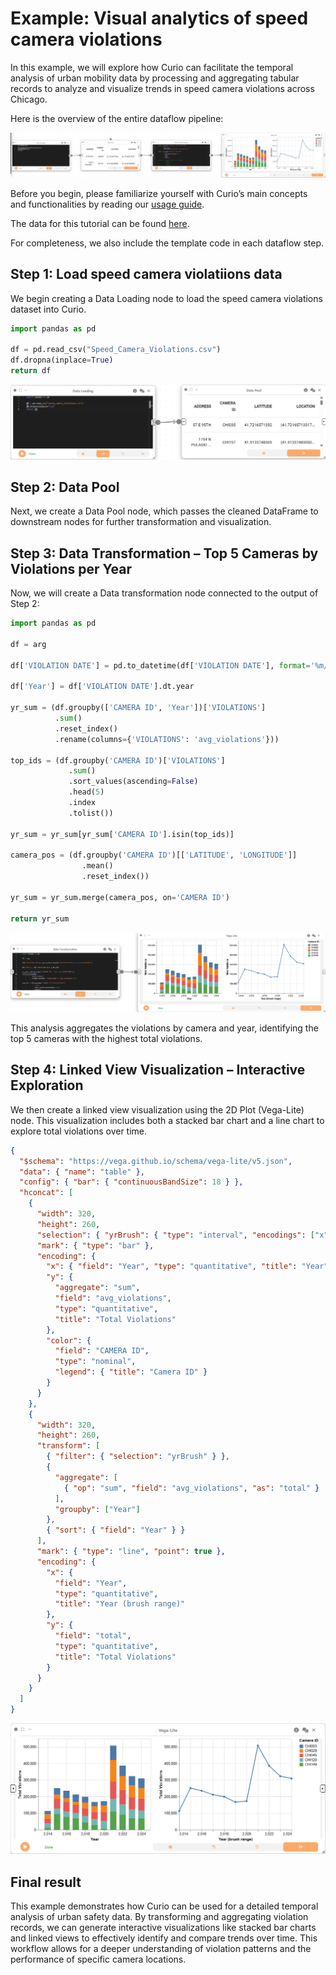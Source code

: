 # Example: Visual analytics of speed camera violations

In this example, we will explore how Curio can facilitate the temporal analysis of urban mobility data by processing and aggregating tabular records to analyze and visualize trends in speed camera violations across Chicago.

Here is the overview of the entire dataflow pipeline:

![Dataflow](./images/7-1.png)

Before you begin, please familiarize yourself with Curio’s main concepts and functionalities by reading our [usage guide](https://github.com/urban-toolkit/curio/blob/main/docs/USAGE.md).

The data for this tutorial can be found [here](https://drive.google.com/drive/folders/1eCy0nMHZ3jt_MKWRLKDjl75Q9fK5xdf6?usp=sharing).

For completeness, we also include the template code in each dataflow step.

## Step 1: Load speed camera violatiions data

We begin creating a Data Loading node to load the speed camera violations dataset into Curio.

```python
import pandas as pd

df = pd.read_csv("Speed_Camera_Violations.csv")
df.dropna(inplace=True)
return df
```

![](./images/7-2.png)

## Step 2: Data Pool

Next, we create a Data Pool node, which passes the cleaned DataFrame to downstream nodes for further transformation and visualization.

## Step 3: Data Transformation – Top 5 Cameras by Violations per Year

Now, we will create a Data transformation node connected to the output of Step 2:

```python
import pandas as pd

df = arg

df['VIOLATION DATE'] = pd.to_datetime(df['VIOLATION DATE'], format='%m/%d/%Y')

df['Year'] = df['VIOLATION DATE'].dt.year

yr_sum = (df.groupby(['CAMERA ID', 'Year'])['VIOLATIONS']
          .sum()
          .reset_index()
          .rename(columns={'VIOLATIONS': 'avg_violations'}))

top_ids = (df.groupby('CAMERA ID')['VIOLATIONS']
             .sum()
             .sort_values(ascending=False)
             .head(5)
             .index
             .tolist())

yr_sum = yr_sum[yr_sum['CAMERA ID'].isin(top_ids)]

camera_pos = (df.groupby('CAMERA ID')[['LATITUDE', 'LONGITUDE']]
                .mean()
                .reset_index())

yr_sum = yr_sum.merge(camera_pos, on='CAMERA ID')

return yr_sum
```

![](./images/7-3.png)

This analysis aggregates the violations by camera and year, identifying the top 5 cameras with the highest total violations.

## Step 4: Linked View Visualization – Interactive Exploration

We then create a linked view visualization using the 2D Plot (Vega-Lite) node. This visualization includes both a stacked bar chart and a line chart to explore total violations over time.

```json
{
  "$schema": "https://vega.github.io/schema/vega-lite/v5.json",
  "data": { "name": "table" },
  "config": { "bar": { "continuousBandSize": 18 } },
  "hconcat": [
    {
      "width": 320,
      "height": 260,
      "selection": { "yrBrush": { "type": "interval", "encodings": ["x"] } },
      "mark": { "type": "bar" },
      "encoding": {
        "x": { "field": "Year", "type": "quantitative", "title": "Year" },
        "y": {
          "aggregate": "sum",
          "field": "avg_violations",
          "type": "quantitative",
          "title": "Total Violations"
        },
        "color": {
          "field": "CAMERA ID",
          "type": "nominal",
          "legend": { "title": "Camera ID" }
        }
      }
    },
    {
      "width": 320,
      "height": 260,
      "transform": [
        { "filter": { "selection": "yrBrush" } },
        {
          "aggregate": [
            { "op": "sum", "field": "avg_violations", "as": "total" }
          ],
          "groupby": ["Year"]
        },
        { "sort": { "field": "Year" } }
      ],
      "mark": { "type": "line", "point": true },
      "encoding": {
        "x": {
          "field": "Year",
          "type": "quantitative",
          "title": "Year (brush range)"
        },
        "y": {
          "field": "total",
          "type": "quantitative",
          "title": "Total Violations"
        }
      }
    }
  ]
}
```

![](./images/7-4.png)

## Final result

This example demonstrates how Curio can be used for a detailed temporal analysis of urban safety data. By transforming and aggregating violation records, we can generate interactive visualizations like stacked bar charts and linked views to effectively identify and compare trends over time. This workflow allows for a deeper understanding of violation patterns and the performance of specific camera locations.
